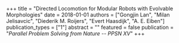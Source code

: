 +++
title = "Directed Locomotion for Modular Robots with Evolvable Morphologies"
date = 2018-01-01
authors = ["Gongjin Lan", "Milan Jelisavcic", "Diederik M. Roijers", "Evert Haasdijk", "A. E. Eiben"]
publication_types = ["1"]
abstract = ""
featured = false
publication = "*Parallel Problem Solving from Nature -- PPSN XV*"
+++

